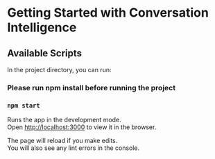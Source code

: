 # Getting Started with Conversation Intelligence

## Available Scripts

In the project directory, you can run:

### Please run npm install before running the project

### `npm start`

Runs the app in the development mode.\
Open [http://localhost:3000](http://localhost:3000) to view it in the browser.

The page will reload if you make edits.\
You will also see any lint errors in the console.